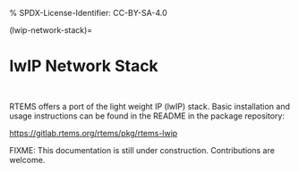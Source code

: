% SPDX-License-Identifier: CC-BY-SA-4.0

(lwip-network-stack)=

# lwIP Network Stack

```{index} lwIP Network Stack
```

```{index} lwIP
```

RTEMS offers a port of the light weight IP (lwIP) stack. Basic installation and
usage instructions can be found in the README in the package repository:

<https://gitlab.rtems.org/rtems/pkg/rtems-lwip>

FIXME: This documentation is still under construction. Contributions are
welcome.
